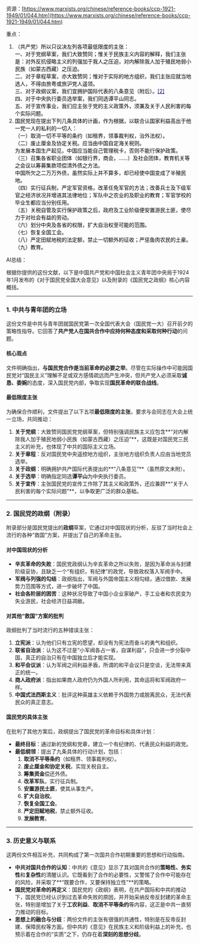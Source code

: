 资源：[https://www.marxists.org/chinese/reference-books/ccp-1921-1949/01/044.htm](https://www.marxists.org/chinese/reference-books/ccp-1921-1949/01/044.htm)

重点：

1. <font style="color:rgb(0, 0, 0);">（共产党）所以只议决左列各项最低限度的主张：</font>  
<font style="color:rgb(0, 0, 0);"> 一、对于党纲草案，我们大致赞同；惟关于民族主义内容的解释，我们主张是：对外反抗侵略主义的列强加于我人之压迫，对内解除我人加于殖民地弱小民族（如蒙古西藏）之压迫。</font>  
<font style="color:rgb(0, 0, 0);"> 二、对于章程草案，亦大致赞同；惟对于实际的地方组织，我们主张应就当地选人，不得由旅粤或旅沪党人遥领。</font>  
<font style="color:rgb(0, 0, 0);"> 三、对于政纲议案，我们宜拥护国际代表的八条意见（附后）。</font>[<font style="color:rgb(0, 0, 128);">[2]</font>](https://www.marxists.org/chinese/reference-books/ccp-1921-1949/01/044.htm#_ftn2)  
<font style="color:rgb(0, 0, 0);"> 四、对于中央执行委员选举案，我们同选谭平山同志。</font>  
<font style="color:rgb(0, 0, 0);"> 五、对于宣传事业，我们应主张于党的主义政策外，须兼及关于人民利害的每个实际问题。</font>
2. <font style="color:rgb(0, 0, 0);">国民党现在提出下列几条具体的计画，作为根据，以联合认国家利益高出于他一党一人的私利的一切人：  
</font><font style="color:rgb(0, 0, 0);"> （一）取消一切不平等的条约（如租界，领事裁判权，治外法权）。  
</font><font style="color:rgb(0, 0, 0);"> （二）废止厘金及协定关税。应当由中国自定海关税则。  
</font><font style="color:rgb(0, 0, 0);"> 为发展本国生产起见，中国应当能自己管理税卡，否则不能行保护政策。  
</font><font style="color:rgb(0, 0, 0);"> （三）召集各省职业团体（如银行界，商会，……）及社会团体，教育机关等之会议以筹募集款项偿清外债之方法。  
</font><font style="color:rgb(0, 0, 0);"> 中国所欠之二万万外债，虽然实际上并不算多，却已经使中国变成了半殖民地。  
</font><font style="color:rgb(0, 0, 0);"> （四）实行征兵制，严定军官资格，改革任免军官的方法；改善兵士及下级军官之经济状况并增进其法律地位；军队中之农业的及职业的教育；军官学校的毕业生都应当分别任用。  
</font><font style="color:rgb(0, 0, 0);"> （五）关税自管及实行保护政策之后，政府及工业阶级便安置游民土匪，使尽力于对社会有益的劳动。  
</font><font style="color:rgb(0, 0, 0);"> （六）划分中央及各省的权限，扩大自治权至可能的范围。  
</font><font style="color:rgb(0, 0, 0);"> （七）恢复全国工会。  
</font><font style="color:rgb(0, 0, 0);"> （八）严定田赋地税的法定额，禁止一切额外的征收；严惩鱼肉农民的土豪。  
</font><font style="color:rgb(0, 0, 0);"> （九）教育。</font>

<font style="color:rgb(0, 0, 0);"></font>

AI总结：

<font style="color:rgb(27, 28, 29);">根据你提供的这份文献，以下是中国共产党和中国社会主义青年团中央局于1924年1月发布的《对于国民党全国大会意见》以及附录的《国民党之政纲》核心内容概括。</font>

---

### <font style="color:rgb(27, 28, 29);">1. 中共与青年团的立场</font>
<font style="color:rgb(27, 28, 29);">这份文件是中共与青年团就国民党第一次全国代表大会（国民党一大）召开前夕的策略性指导。它回答了</font>**<font style="color:rgb(27, 28, 29);">共产党人在国共合作中应持何种态度和采取何种行动</font>**<font style="color:rgb(27, 28, 29);">的问题。</font>

#### <font style="color:rgb(27, 28, 29);">核心观点</font>
<font style="color:rgb(27, 28, 29);">文件明确指出，</font>**<font style="color:rgb(27, 28, 29);">与国民党合作是当前革命的必要之举</font>**<font style="color:rgb(27, 28, 29);">。尽管在实际操作中可能因国民党对“国民主义”理解不足或双方感情疏远而产生冲突，但共产党人必须采取</font>**<font style="color:rgb(27, 28, 29);">诚恳、委婉</font>**<font style="color:rgb(27, 28, 29);">的态度，深入国民党内部，争取实现</font>**<font style="color:rgb(27, 28, 29);">国民革命的联合战线</font>**<font style="color:rgb(27, 28, 29);">。</font>

#### <font style="color:rgb(27, 28, 29);">最低限度主张</font>
<font style="color:rgb(27, 28, 29);">为确保合作顺利，文件提出了以下五项</font>**<font style="color:rgb(27, 28, 29);">最低限度的主张</font>**<font style="color:rgb(27, 28, 29);">，要求与会同志在大会上统一立场，共同推动：</font>

1. **<font style="color:rgb(27, 28, 29);">关于党纲</font>**<font style="color:rgb(27, 28, 29);">：大致赞同国民党党纲草案，但特别强调民族主义应包含**“对内解除我人加于殖民地弱小民族（如蒙古西藏）之压迫”**，这既是对国民党三民主义的补充，也体现了中共的国际主义立场。</font>
2. **<font style="color:rgb(27, 28, 29);">关于章程</font>**<font style="color:rgb(27, 28, 29);">：反对国民党中央遥控地方组织，主张地方组织负责人应由当地党员选举。</font>
3. **<font style="color:rgb(27, 28, 29);">关于政纲</font>**<font style="color:rgb(27, 28, 29);">：明确拥护共产国际代表提出的**“八条意见”**（虽然原文未附）。</font>
4. **<font style="color:rgb(27, 28, 29);">关于选举</font>**<font style="color:rgb(27, 28, 29);">：明确指定同选</font>**<font style="color:rgb(27, 28, 29);">谭平山</font>**<font style="color:rgb(27, 28, 29);">为中央执行委员。</font>
5. **<font style="color:rgb(27, 28, 29);">关于宣传</font>**<font style="color:rgb(27, 28, 29);">：主张国民党的宣传工作除了其主义和政策外，还应兼顾**“关于人民利害的每个实际问题”**，以争取更广泛的群众基础。</font>

---

### <font style="color:rgb(27, 28, 29);">2. 国民党的政纲（附录）</font>
<font style="color:rgb(27, 28, 29);">附录部分是国民党提出的</font>**<font style="color:rgb(27, 28, 29);">政纲</font>**<font style="color:rgb(27, 28, 29);">草案，它通过对中国现状的分析，反驳了当时社会上流行的各种“救国”方案，并提出了自己的革命主张。</font>

#### <font style="color:rgb(27, 28, 29);">对中国现状的分析</font>
+ **<font style="color:rgb(27, 28, 29);">辛亥革命的失败</font>**<font style="color:rgb(27, 28, 29);">：国民党政纲认为辛亥革命之所以失败，是因为革命派与封建阶级妥协，且缺乏一个“有组织，有纪律”的政党，导致政权落入军阀手中。</font>
+ **<font style="color:rgb(27, 28, 29);">军阀与列强的勾结</font>**<font style="color:rgb(27, 28, 29);">：政纲指出，军阀与外国帝国主义相勾结，通过借款、发展势力范围等方式，进一步破坏了中国。</font>
+ **<font style="color:rgb(27, 28, 29);">社会各阶层的困苦</font>**<font style="color:rgb(27, 28, 29);">：这种状况导致了中国小企业家破产，手工业者和农民变为失业游民，社会经济日益凋敝。</font>

#### <font style="color:rgb(27, 28, 29);">对其他“救国”方案的批判</font>
<font style="color:rgb(27, 28, 29);">政纲批判了当时流行的五种错误主张：</font>

1. **<font style="color:rgb(27, 28, 29);">立宪派</font>**<font style="color:rgb(27, 28, 29);">：认为他们只有立宪的愿望，却没有为宪法而奋斗的勇气和组织。</font>
2. **<font style="color:rgb(27, 28, 29);">联省自治派</font>**<font style="color:rgb(27, 28, 29);">：认为这不过是“小军阀各占一省，自谋利益”，只会进一步分裂中国，真正的自治只有在中国独立后才能实现。</font>
3. **<font style="color:rgb(27, 28, 29);">和平会议派</font>**<font style="color:rgb(27, 28, 29);">：认为军阀之间利益矛盾，所谓的和平会议只是空谈，无法带来真正的统一。</font>
4. **<font style="color:rgb(27, 28, 29);">商人政府派</font>**<font style="color:rgb(27, 28, 29);">：指出如果商人政府仍为外国人所利用，其命运将和军阀政府一样。</font>
5. **<font style="color:rgb(27, 28, 29);">中国式法西斯主义</font>**<font style="color:rgb(27, 28, 29);">：批评这种英雄主义依赖于外国势力或脱离民众，无法代表民众的真正意志。</font>

#### <font style="color:rgb(27, 28, 29);">国民党的具体主张</font>
<font style="color:rgb(27, 28, 29);">在批判了其他方案后，政纲提出了国民党的革命目标和具体计划：</font>

+ **<font style="color:rgb(27, 28, 29);">最终目标</font>**<font style="color:rgb(27, 28, 29);">：通过新的党纲和党章，建立一个有纪律的、代表民众利益的政党。</font>
+ **<font style="color:rgb(27, 28, 29);">最低纲领</font>**<font style="color:rgb(27, 28, 29);">：提出了九条具体的行动计划，包括：</font>
    1. **<font style="color:rgb(27, 28, 29);">取消不平等条约</font>**<font style="color:rgb(27, 28, 29);">（如租界、领事裁判权）。</font>
    2. **<font style="color:rgb(27, 28, 29);">废止厘金和协定关税</font>**<font style="color:rgb(27, 28, 29);">，实现关税自主。</font>
    3. **<font style="color:rgb(27, 28, 29);">筹集资金</font>**<font style="color:rgb(27, 28, 29);">偿还外债。</font>
    4. **<font style="color:rgb(27, 28, 29);">改革军队</font>**<font style="color:rgb(27, 28, 29);">，实行征兵制。</font>
    5. **<font style="color:rgb(27, 28, 29);">安置游民土匪</font>**<font style="color:rgb(27, 28, 29);">，使其从事生产。</font>
    6. **<font style="color:rgb(27, 28, 29);">扩大自治权</font>**<font style="color:rgb(27, 28, 29);">。</font>
    7. **<font style="color:rgb(27, 28, 29);">恢复全国工会</font>**<font style="color:rgb(27, 28, 29);">。</font>
    8. **<font style="color:rgb(27, 28, 29);">严定田赋地税</font>**<font style="color:rgb(27, 28, 29);">，禁止额外征收。</font>
    9. **<font style="color:rgb(27, 28, 29);">发展教育</font>**<font style="color:rgb(27, 28, 29);">。</font>

---

### <font style="color:rgb(27, 28, 29);">3. 历史意义与联系</font>
<font style="color:rgb(27, 28, 29);">这两份文件相互补充，共同构成了第一次国共合作初期重要的思想和行动指南。</font>

+ **<font style="color:rgb(27, 28, 29);">中共对国共合作的认知</font>**<font style="color:rgb(27, 28, 29);">：中共的《意见》显示了其对国共合作的</font>**<font style="color:rgb(27, 28, 29);">策略性、务实性</font>**<font style="color:rgb(27, 28, 29);">和</font>**<font style="color:rgb(27, 28, 29);">复杂性</font>**<font style="color:rgb(27, 28, 29);">的清醒认识。它既看到了合作的必要性，又警惕了合作中可能存在的风险，并采取了**“既要合作，又要保持独立性”**的策略。</font>
+ **<font style="color:rgb(27, 28, 29);">国民党对革命的再定义</font>**<font style="color:rgb(27, 28, 29);">：国民党的《政纲》表明，在共产国际和中共的推动下，国民党已经认识到过去革命失败的原因，并开始采纳反帝反封建的革命主张，特别是增加了关于</font>**<font style="color:rgb(27, 28, 29);">工农利益</font>**<font style="color:rgb(27, 28, 29);">、</font>**<font style="color:rgb(27, 28, 29);">取消不平等条约</font>**<font style="color:rgb(27, 28, 29);">等内容，这正是中共一直努力推动的目标。</font>
+ **<font style="color:rgb(27, 28, 29);">思想上的融合与分歧</font>**<font style="color:rgb(27, 28, 29);">：两份文件的主张有很强的共通性，特别是在反帝反封建、保障民权等方面。但中共的《意见》在民族主义和阶级利益上的补充，也预示着在合作的“实质”之下，仍存在着</font>**<font style="color:rgb(27, 28, 29);">深刻的思想分歧</font>**<font style="color:rgb(27, 28, 29);">。</font>

